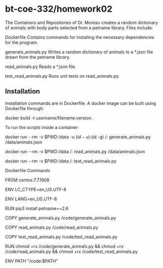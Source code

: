 # bt-coe-332/homework02

The Containers and Repositories of Dr. Moreau creates a random dictionary of animals with body parts
selected from a petname library. Files include:
  
Dockerfile              Contains commands for installing the necessary dependencies for the program.

generate_animals.py     Writes a random dictionary of animals to a *.json file drawn from the petname library.

read_animals.py         Reads a *.json file.

test_read_animals.py    Runs unit tests on read_animals.py.

## Installation

Installation commands are in Dockerfile. A docker image can be built using Dockerfile through: 

docker build -t username/filename:version .
  
To run the scripts inside a container: 

docker run --rm -v $PWD:/data -u $(id -u):$(id -g) <username>/<filename>:<version> generate_animals.py /data/animals.json

docker run --rm -v $PWD:/data <username>/<filename>:<version> read_animals.py /data/animals.json

docker run --rm -v $PWD:/data <username>/<filename>:<version> test_read_animals.py


Dockerfile Commands

FROM centos:7.7.1908
  
ENV LC_CTYPE=en_US.UTF-8

ENV LANG=en_US.UTF-8

RUN pip3 install petname==2.6


COPY generate_animals.py /code/generate_animals.py

COPY read_animals.py /code/read_animals.py

COPY test_read_animals.py /code/test_read_animals.py
  

RUN chmod +rx /code/generate_animals.py && chmod +rx /code/read_animals.py && chmod +rx /code/test_read_animals.py
  

ENV PATH "/code:$PATH"
